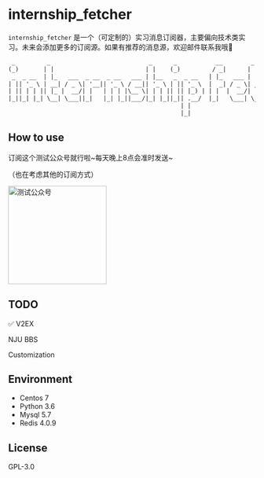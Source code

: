 # internship_fetcher

<code>internship_fetcher</code> 是一个（可定制的）实习消息订阅器，主要偏向技术类实习。未来会添加更多的订阅源。如果有推荐的消息源，欢迎邮件联系我哦🤣

```txt
 _         _                            _      _           __        _          _
(_)       | |                          | |    (_)         / _|      | |        | |
 _  _ __  | |_   ___  _ __  _ __   ___ | |__   _  _ __   | |_   ___ | |_   ___ | |__    ___  _ __
| || '_ \ | __| / _ \| '__|| '_ \ / __|| '_ \ | || '_ \  |  _| / _ \| __| / __|| '_ \  / _ \| '__|
| || | | || |_ |  __/| |   | | | |\__ \| | | || || |_) | | |  |  __/| |_ | (__ | | | ||  __/| |
|_||_| |_| \__| \___||_|   |_| |_||___/|_| |_||_|| .__/  |_|   \___| \__| \___||_| |_| \___||_|
                                                 | |
                                                 |_|
```



## How to use

订阅这个测试公众号就行啦~每天晚上8点会准时发送~

（也在考虑其他的订阅方式）


 <img src="https://i.loli.net/2018/06/16/5b23f3bbd9602.png" width = "200px" height = "200px" alt="测试公众号" />



## TODO

✅ V2EX

NJU BBS

Customization



## Environment

- Centos 7
- Python 3.6
- Mysql 5.7
- Redis 4.0.9



## License

GPL-3.0